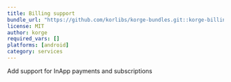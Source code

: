 ```yaml
---
title: Billing support
bundle_url: "https://github.com/korlibs/korge-bundles.git::korge-billing::1f15b6228bfe9deeccb995aff950c04923cebee6##7eb7eb45ec4bfd1501c9864b4f92751708b55e6a6d5360ecd27ada6b403510a2"
license: MIT
author: korge
required_vars: []
platforms: [android]
category: services
---
```


Add support for InApp payments and subscriptions